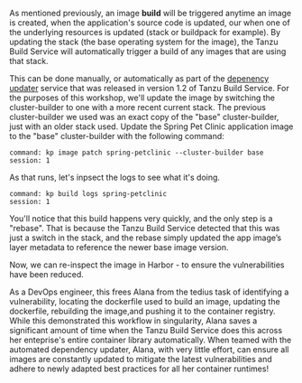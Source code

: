 As mentioned previously, an image **build** will be triggered anytime an image is created, when the application's source code is updated, our when one of the underlying resources is updated (stack or buildpack for example).  By updating the stack (the base operating system for the image), the Tanzu Build Service will automatically trigger a build of any images that are using that stack.

This can be done manually, or automatically as part of the [depenency updater](https://docs.pivotal.io/build-service/1-2/updating-deps.html#dependency-updater) service that was released in version 1.2 of Tanzu Build Service.  For the purposes of this workshop, we'll update the image by switching the cluster-builder to one with a more recent current stack.  The previous cluster-builder we used was an exact copy of the "base" cluster-builder, just with an older stack used.  Update the Spring Pet Clinic application image to the "base" cluster-builder with the following command:

```terminal:execute
command: kp image patch spring-petclinic --cluster-builder base
session: 1
```

As that runs, let's inpsect the logs to see what it's doing.


```terminal:execute
command: kp build logs spring-petclinic
session: 1
```

You'll notice that this build happens very quickly, and the only step is a "rebase".  That is because the Tanzu Build Service detected that this was just a switch in the stack, and the rebase simply updated the app image’s layer metadata to reference the newer base image version.

Now, we can re-inspect the image in Harbor - to ensure the vulnerabilities have been reduced.  

As a DevOps engineer, this frees Alana from the tedius task of identifying a vulnerability, locating the dockerfile used to build an image, updating the dockerfile, rebuilding the image,and pushing it to the container registry.  While this demonstrated this workflow in singularity, Alana saves a significant amount of time when the Tanzu Build Service does this across her enteprise's entire container library automatically.  When teamed with the automated dependency updater, Alana, with very little effort, can ensure all images are constantly updated to mitigate the latest vulnerabilities and adhere to newly adapted best practices for all her container runtimes!
